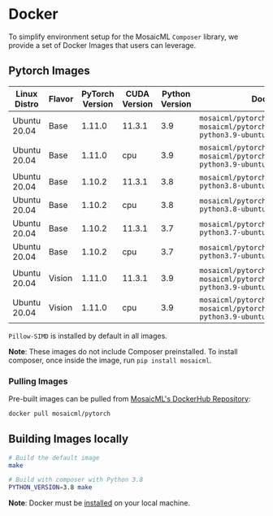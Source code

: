 # Docker

To simplify environment setup for the MosaicML `Composer` library, we provide a set of Docker Images that users can
leverage.

## Pytorch Images

<!-- BEGIN_BUILD_MATRIX -->
| Linux Distro   | Flavor   | PyTorch Version   | CUDA Version   | Python Version   | Docker Tags                                                                                      |
|----------------|----------|-------------------|----------------|------------------|--------------------------------------------------------------------------------------------------|
| Ubuntu 20.04   | Base     | 1.11.0            | 11.3.1         | 3.9              | `mosaicml/pytorch:latest`, `mosaicml/pytorch:1.11.0_cu113-python3.9-ubuntu20.04`                 |
| Ubuntu 20.04   | Base     | 1.11.0            | cpu            | 3.9              | `mosaicml/pytorch:latest_cpu`, `mosaicml/pytorch:1.11.0_cpu-python3.9-ubuntu20.04`               |
| Ubuntu 20.04   | Base     | 1.10.2            | 11.3.1         | 3.8              | `mosaicml/pytorch:1.10.2_cu113-python3.8-ubuntu20.04`                                            |
| Ubuntu 20.04   | Base     | 1.10.2            | cpu            | 3.8              | `mosaicml/pytorch:1.10.2_cpu-python3.8-ubuntu20.04`                                              |
| Ubuntu 20.04   | Base     | 1.10.2            | 11.3.1         | 3.7              | `mosaicml/pytorch:1.10.2_cu113-python3.7-ubuntu20.04`                                            |
| Ubuntu 20.04   | Base     | 1.10.2            | cpu            | 3.7              | `mosaicml/pytorch:1.10.2_cpu-python3.7-ubuntu20.04`                                              |
| Ubuntu 20.04   | Vision   | 1.11.0            | 11.3.1         | 3.9              | `mosaicml/pytorch_vision:latest`, `mosaicml/pytorch_vision:1.11.0_cu113-python3.9-ubuntu20.04`   |
| Ubuntu 20.04   | Vision   | 1.11.0            | cpu            | 3.9              | `mosaicml/pytorch_vision:latest_cpu`, `mosaicml/pytorch_vision:1.11.0_cpu-python3.9-ubuntu20.04` |
<!-- END_BUILD_MATRIX -->

``Pillow-SIMD`` is installed by default in all images.

**Note**: These images do not include Composer preinstalled. To install composer, once inside the image, run `pip install mosaicml`.

### Pulling Images

Pre-built images can be pulled from [MosaicML's DockerHub Repository](https://hub.docker.com/r/mosaicml/pytorch):

```bash
docker pull mosaicml/pytorch
```

## Building Images locally

```bash
# Build the default image
make

# Build with composer with Python 3.8
PYTHON_VERSION=3.8 make
```

**Note**: Docker must be [installed](https://docs.docker.com/get-docker/) on your local machine.

